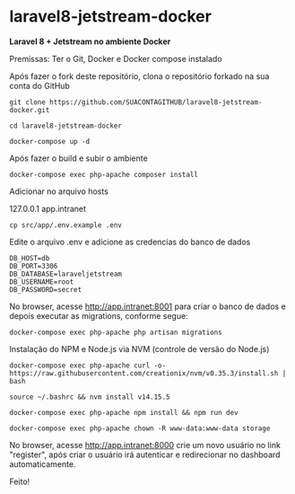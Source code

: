 # laravel8-jetstream-docker
**Laravel 8 + Jetstream no ambiente Docker**

Premissas: Ter o Git, Docker e Docker compose instalado

Após fazer o fork deste repositório, clona o repositório forkado na sua conta do GitHub

`git clone https://github.com/SUACONTAGITHUB/laravel8-jetstream-docker.git`

`cd laravel8-jetstream-docker` 

`docker-compose up -d` 

Após fazer o build e subir o ambiente

`docker-compose exec php-apache composer install` 

Adicionar no arquivo hosts 

127.0.0.1 app.intranet 

`cp src/app/.env.example .env` 

Edite o arquivo .env e adicione as credencias do banco de dados 
```
DB_HOST=db
DB_PORT=3306
DB_DATABASE=laraveljetstream
DB_USERNAME=root
DB_PASSWORD=secret
```
No browser, acesse http://app.intranet:8001 para criar o banco de dados e depois executar as migrations, conforme segue:

`docker-compose exec php-apache php artisan migrations`

Instalação do NPM e Node.js via NVM (controle de versão do Node.js)

`docker-compose exec php-apache curl -o- https://raw.githubusercontent.com/creationix/nvm/v0.35.3/install.sh | bash`

`source ~/.bashrc && nvm install v14.15.5`

`docker-compose exec php-apache npm install && npm run dev`

`docker-compose exec php-apache chown -R www-data:www-data storage`

No browser, acesse http://app.intranet:8000 crie um novo usuário no link "register", após criar o usuário irá autenticar e redirecionar no dashboard automaticamente.

Feito!
